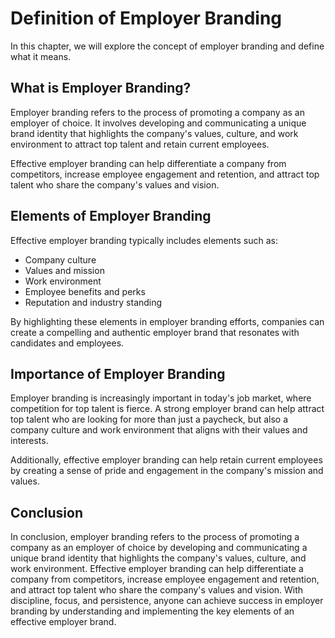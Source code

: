 # Definition of Employer Branding

In this chapter, we will explore the concept of employer branding and define what it means.

What is Employer Branding?
--------------------------

Employer branding refers to the process of promoting a company as an employer of choice. It involves developing and communicating a unique brand identity that highlights the company's values, culture, and work environment to attract top talent and retain current employees.

Effective employer branding can help differentiate a company from competitors, increase employee engagement and retention, and attract top talent who share the company's values and vision.

Elements of Employer Branding
-----------------------------

Effective employer branding typically includes elements such as:

* Company culture
* Values and mission
* Work environment
* Employee benefits and perks
* Reputation and industry standing

By highlighting these elements in employer branding efforts, companies can create a compelling and authentic employer brand that resonates with candidates and employees.

Importance of Employer Branding
-------------------------------

Employer branding is increasingly important in today's job market, where competition for top talent is fierce. A strong employer brand can help attract top talent who are looking for more than just a paycheck, but also a company culture and work environment that aligns with their values and interests.

Additionally, effective employer branding can help retain current employees by creating a sense of pride and engagement in the company's mission and values.

Conclusion
----------

In conclusion, employer branding refers to the process of promoting a company as an employer of choice by developing and communicating a unique brand identity that highlights the company's values, culture, and work environment. Effective employer branding can help differentiate a company from competitors, increase employee engagement and retention, and attract top talent who share the company's values and vision. With discipline, focus, and persistence, anyone can achieve success in employer branding by understanding and implementing the key elements of an effective employer brand.
